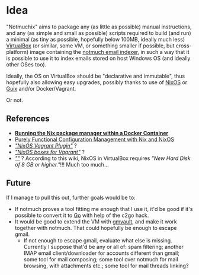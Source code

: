 # Idea

"Notmuchix" aims to package any (as little as possible) manual instructions, and any (as simple and small as possible) scripts required to build (and run) a minimal (as tiny as possible, hopefully below 100MB, ideally much less) [VirtualBox](https://www.virtualbox.org/) (or similar, some VM, or something smaller if possible, but cross-platform) image containing the [notmuch email indexer](http://notmuchmail.org/), in such a way that it is possible to use it to index emails stored on host Windows OS (and ideally other OSes too).

Ideally, the OS on VirtualBox should be "declarative and immutable", thus hopefully also allowing easy upgrades, possibly thanks to use of [NixOS](http://nixos.org/) or [Guix](http://www.gnu.org/software/guix/) and/or Docker/Vagrant.

Or not.

## References

- **[Running the Nix package manager within a Docker Container](http://zef.me/blog/6049/nix-docker)**
- [Purely Functional Configuration Management with Nix and NixOS](http://www.infoq.com/articles/configuration-management-with-nix)
- *["NixOS Vagrant Plugin"](https://github.com/zimbatm/nixbox)* ?
- *["NixOS boxes for Vagrant"](https://github.com/zimbatm/nixbox)* ?
- *[""](https://nixos.org/wiki/Installing_NixOS_in_a_VirtualBox_guest)* ? According to this wiki, NixOS in VirtualBox requires *"New Hard Disk of 8 GB or higher."*!!! Much too much...

## Future

If I manage to pull this out, further goals would be to:

- If notmuch proves a tool fitting me enough that I use it, it'd be good if it's possible to convert it to [Go](http://golang.org) with help of the c2go hack. 
- It would be good to extend the VM with [gmvault](http://gmvault.org/), and make it work together with notmuch. That could hopefully be enough to escape gmail.
  - If not enough to escape gmail, evaluate what else is missing. Currently I suppose that'd be any or all of: spam filtering; another IMAP email client/downloader for accounts different than gmail; some tool for mail composing; some tool over notmuch for mail browsing, with attachments etc.; some tool for mail threads linking?

